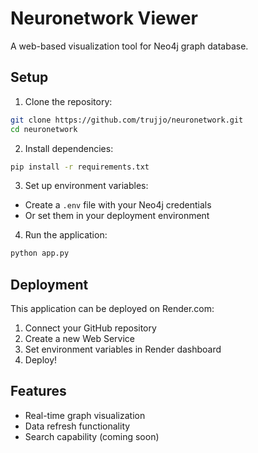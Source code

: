 
# Neuronetwork Viewer

A web-based visualization tool for Neo4j graph database.

## Setup

1. Clone the repository:
```bash
git clone https://github.com/trujjo/neuronetwork.git
cd neuronetwork
```

2. Install dependencies:
```bash
pip install -r requirements.txt
```

3. Set up environment variables:
- Create a `.env` file with your Neo4j credentials
- Or set them in your deployment environment

4. Run the application:
```bash
python app.py
```

## Deployment

This application can be deployed on Render.com:

1. Connect your GitHub repository
2. Create a new Web Service
3. Set environment variables in Render dashboard
4. Deploy!

## Features

- Real-time graph visualization
- Data refresh functionality
- Search capability (coming soon)
